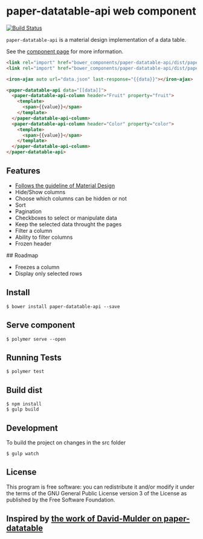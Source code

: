 paper-datatable-api web component
============

[![Build Status](https://travis-ci.org/RoXuS/paper-datatable-api.svg?branch=master)](https://travis-ci.org/RoXuS/paper-datatable-api)

`paper-datatable-api` is a material design implementation of a data table.

See the [component page](https://roxus.github.io/paper-datatable-api/components/paper-datatable-api/#paper-datatable-api) for more information.

```html
<link rel="import" href="bower_components/paper-datatable-api/dist/paper-datatable-api-column.html">
<link rel="import" href="bower_components/paper-datatable-api/dist/paper-datatable-api.html">

<iron-ajax auto url="data.json" last-response="{{data}}"></iron-ajax>

<paper-datatable-api data="[[data]]">
  <paper-datatable-api-column header="Fruit" property="fruit">
    <template>
      <span>{{value}}</span>
    </template>
  </paper-datatable-api-column>
  <paper-datatable-api-column header="Color" property="color">
    <template>
      <span>{{value}}</span>
    </template>
  </paper-datatable-api-column>
</paper-datatable-api>
```

## Features

- [Follows the guideline of Material Design](https://material.google.com/components/data-tables.html#)
- Hide/Show columns
- Choose which columns can be hidden or not
- Sort
- Pagination
- Checkboxes to select or manipulate data
- Keep the selected data throught the pages
- Filter a column
- Ability to filter columns
- Frozen header

## Roadmap

- Freezes a column
- Display only selected rows

## Install

```
$ bower install paper-datatable-api --save
```

## Serve component 

```
$ polymer serve --open
```

## Running Tests

```
$ polymer test
```

## Build dist

```
$ npm install
$ gulp build
```

## Development

To build the project on changes in the src folder
```
$ gulp watch
```

## License
This program is free software: you can redistribute it and/or modify it under the terms of the GNU General Public License version 3 of the License as published by the Free Software Foundation.

## Inspired by [the work of David-Mulder on paper-datatable](https://github.com/David-Mulder/paper-datatable)
